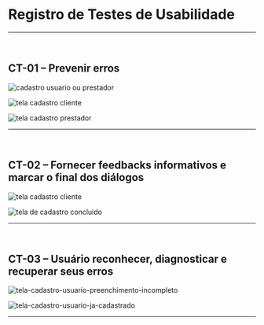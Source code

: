 # Registro de Testes de Usabilidade
<hr />
<br>

## CT-01 – Prevenir erros
![cadastro usuario ou prestador](https://user-images.githubusercontent.com/91202959/174131902-9fa836fc-4c5e-43a1-b859-42a0bebccaa6.png)


![tela cadastro cliente](https://user-images.githubusercontent.com/91202959/174132071-cdb19379-65cc-4054-a823-df03e28eb9a1.png)

![tela cadastro prestador](https://user-images.githubusercontent.com/91202959/174132304-26214631-47b9-4c96-be87-d360543d58ea.png)


<hr />
<br>

## CT-02 – Fornecer feedbacks informativos e marcar o final dos diálogos
![tela cadastro cliente](https://user-images.githubusercontent.com/91202959/174132459-c9bc796a-c403-499c-97ec-26ed58e3b857.png)


![tela de cadastro concluido](https://user-images.githubusercontent.com/91202959/174132558-18f5cadf-0d07-4f82-85ef-65fdc20ef141.png)

<hr />
<br>

## CT-03 – Usuário reconhecer, diagnosticar e recuperar seus erros
![tela-cadastro-usuario-preenchimento-incompleto](https://user-images.githubusercontent.com/91202959/174133068-2160e21e-fb66-49dc-86de-cd35f2cdac2d.png)


![tela-cadastro-usuario-ja-cadastrado](https://user-images.githubusercontent.com/91202959/174134418-49b5327e-91e5-417f-9b1c-c075f729d96f.png)

<hr />
<br>
